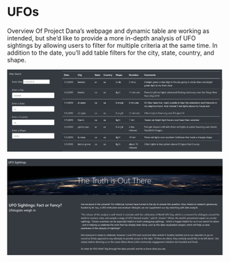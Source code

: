 # UFOs
Overview Of Project
Dana’s webpage and dynamic table are working as intended, but she’d like to provide a more in-depth analysis of UFO sightings by allowing users to filter for multiple criteria at the same time. In addition to the date, you’ll add table filters for the city, state, country, and shape.










![Ufo's](Capture.png.svg.png)

![Ufo's](Capture1.png.svg.png)
